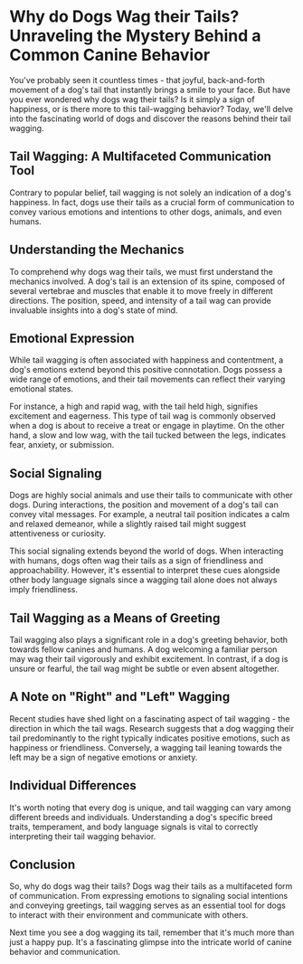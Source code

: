 # **Why do Dogs Wag their Tails? Unraveling the Mystery Behind a Common Canine Behavior**

You've probably seen it countless times - that joyful, back-and-forth movement of a dog's tail that instantly brings a smile to your face. But have you ever wondered why dogs wag their tails? Is it simply a sign of happiness, or is there more to this tail-wagging behavior? Today, we'll delve into the fascinating world of dogs and discover the reasons behind their tail wagging.

## **Tail Wagging: A Multifaceted Communication Tool**

Contrary to popular belief, tail wagging is not solely an indication of a dog's happiness. In fact, dogs use their tails as a crucial form of communication to convey various emotions and intentions to other dogs, animals, and even humans.

## **Understanding the Mechanics**

To comprehend why dogs wag their tails, we must first understand the mechanics involved. A dog's tail is an extension of its spine, composed of several vertebrae and muscles that enable it to move freely in different directions. The position, speed, and intensity of a tail wag can provide invaluable insights into a dog's state of mind.

## **Emotional Expression**

While tail wagging is often associated with happiness and contentment, a dog's emotions extend beyond this positive connotation. Dogs possess a wide range of emotions, and their tail movements can reflect their varying emotional states.

For instance, a high and rapid wag, with the tail held high, signifies excitement and eagerness. This type of tail wag is commonly observed when a dog is about to receive a treat or engage in playtime. On the other hand, a slow and low wag, with the tail tucked between the legs, indicates fear, anxiety, or submission.

## **Social Signaling**

Dogs are highly social animals and use their tails to communicate with other dogs. During interactions, the position and movement of a dog's tail can convey vital messages. For example, a neutral tail position indicates a calm and relaxed demeanor, while a slightly raised tail might suggest attentiveness or curiosity.

This social signaling extends beyond the world of dogs. When interacting with humans, dogs often wag their tails as a sign of friendliness and approachability. However, it's essential to interpret these cues alongside other body language signals since a wagging tail alone does not always imply friendliness.

## **Tail Wagging as a Means of Greeting**

Tail wagging also plays a significant role in a dog's greeting behavior, both towards fellow canines and humans. A dog welcoming a familiar person may wag their tail vigorously and exhibit excitement. In contrast, if a dog is unsure or fearful, the tail wag might be subtle or even absent altogether.

## **A Note on "Right" and "Left" Wagging**

Recent studies have shed light on a fascinating aspect of tail wagging - the direction in which the tail wags. Research suggests that a dog wagging their tail predominantly to the right typically indicates positive emotions, such as happiness or friendliness. Conversely, a wagging tail leaning towards the left may be a sign of negative emotions or anxiety.

## **Individual Differences**

It's worth noting that every dog is unique, and tail wagging can vary among different breeds and individuals. Understanding a dog's specific breed traits, temperament, and body language signals is vital to correctly interpreting their tail wagging behavior.

## **Conclusion**

So, why do dogs wag their tails? Dogs wag their tails as a multifaceted form of communication. From expressing emotions to signaling social intentions and conveying greetings, tail wagging serves as an essential tool for dogs to interact with their environment and communicate with others.

Next time you see a dog wagging its tail, remember that it's much more than just a happy pup. It's a fascinating glimpse into the intricate world of canine behavior and communication.